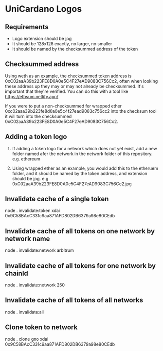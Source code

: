 # UniCardano Logos

## Requirements

- Logo extension should be jpg
- It should be 128x128 exactly, no larger, no smaller
- It should be named by the checksummed address of the token

## Checksummed address

Using weth as an example, the checksummed token address is 0xC02aaA39b223FE8D0A0e5C4F27eAD9083C756Cc2, often when looking these address up they may or may not already be checksummed. It's important that they're verified. You can do this with a tool like https://ethsum.netlify.app/

If you were to put a non-checksummed for wrapped ether 0xc02aaa39b223fe8d0a0e5c4f27ead9083c756cc2 into the checksum tool it will turn into the checksummed 0xC02aaA39b223FE8D0A0e5C4F27eAD9083C756Cc2.

## Adding a token logo

1. If adding a token logo for a network which does not yet exist, add a new folder named afer the network in the network folder of this repository. e.g. ethereum

2. Using wrapped ether as an example, you would add this to the etheruem folder, and it should be named by the token address, and extension should be jpg. e.g. 0xC02aaA39b223FE8D0A0e5C4F27eAD9083C756Cc2.jpg

## Invalidate cache of a single token

node . invalidate:token xdai 0x9C58BAcC331c9aa871AFD802DB6379a98e80CEdb

## Invalidate cache of all tokens on one network by network name

node . invalidate:network arbitrum

## Invalidate cache of all tokens for one network by chainId

node . invalidate:network 250

## Invalidate cache of all tokens of all networks

node . invalidate:all

## Clone token to network

node . clone gno xdai 0x9C58BAcC331c9aa871AFD802DB6379a98e80CEdb
